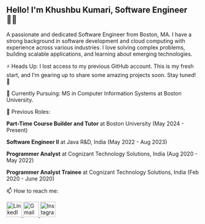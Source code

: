 ## Hello! I'm Khushbu Kumari, Software Engineer 👩‍💻

A passionate and dedicated Software Engineer from Boston, MA. I have a strong background in software development and cloud computing with experience across various industries. I love solving complex problems, building scalable applications, and learning about emerging technologies.

⚡ Heads Up: I lost access to my previous GitHub account. This is my fresh start, and I’m gearing up to share some amazing projects soon. Stay tuned! 🚀

🌱 Currently Pursuing: MS in Computer Information Systems at Boston University.

💼 Previous Roles:

**Part-Time Course Builder and Tutor** at Boston University (May 2024 - Present)

**Software Engineer II** at Java R&D, India (May 2022 - Aug 2023)

**Programmer Analyst** at Cognizant Technology Solutions, India (Aug 2020 - May 2022)

**Programmer Analyst Trainee** at Cognizant Technology Solutions, India (Feb 2020 - June 2020)

📫 How to reach me:

<a href="https://www.linkedin.com/in/khushbukkumari/" target="_blank">
  <img src="https://img.icons8.com/ios-filled/50/0077B5/linkedin.png" alt="LinkedIn" width="40" height="40"/>
</a>
<a href="mailto:khushbukumari.bu@gmail.com" target="_blank">
  <img src="https://img.icons8.com/ios-filled/50/D14836/gmail.png" alt="Gmail" width="40" height="40"/>
</a>
<a href="https://instagram.com//_khushbukumari_" target="_blank">
  <img src="https://img.icons8.com/ios-filled/50/E4405F/instagram-new.png" alt="Instagram" width="40" height="40"/>
</a>

